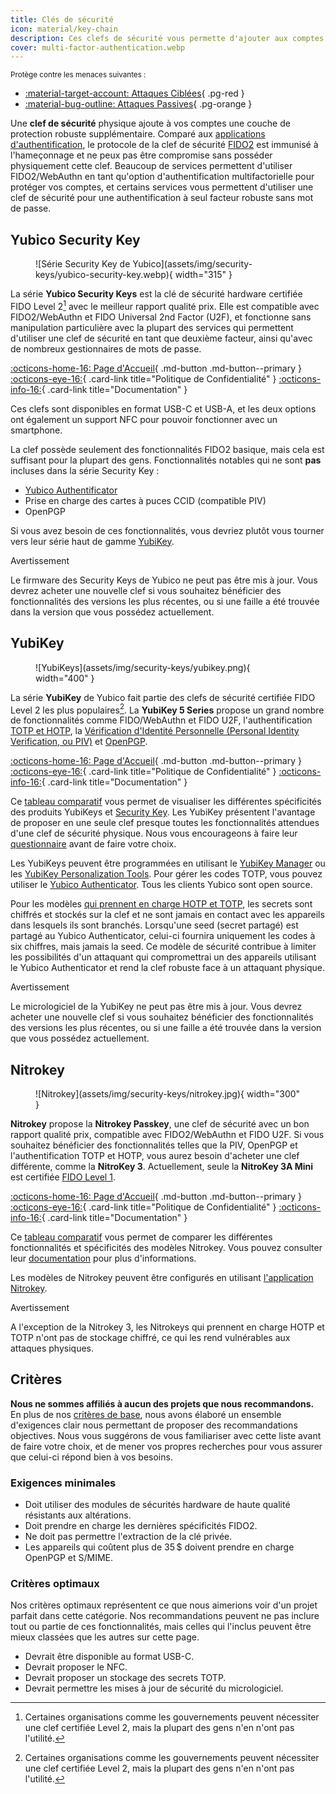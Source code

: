 ```yaml
---
title: Clés de sécurité
icon: material/key-chain
description: Ces clefs de sécurité vous permette d'ajouter aux comptes qui sont compatibles une authentification immunisée contre l'hameçonnage (phishing).
cover: multi-factor-authentication.webp
---
```


<small>Protège contre les menaces suivantes :</small>

- [:material-target-account: Attaques Ciblées](basics/common-threats.md#attacks-against-specific-individuals){ .pg-red }
- [:material-bug-outline: Attaques Passives](basics/common-threats.md#security-and-privacy){ .pg-orange }

Une **clef de sécurité** physique ajoute à vos comptes une couche de protection robuste supplémentaire. Comparé aux [applications d'authentification](multi-factor-authentication.md), le protocole de la clef de sécurité [FIDO2](basics/multi-factor-authentication.md#fido-fast-identity-online) est immunisé à l'hameçonnage et ne peux pas être compromise sans posséder physiquement cette clef. Beaucoup de services permettent d'utiliser FIDO2/WebAuthn en tant qu'option d'authentification multifactorielle pour protéger vos comptes, et certains services vous permettent d'utiliser une clef de sécurité pour une authentification à seul facteur robuste sans mot de passe.

## Yubico Security Key

<div class="admonition recommendation" markdown>

<figure markdown="span">
  ![Série Security Key de Yubico](assets/img/security-keys/yubico-security-key.webp){ width="315" }
</figure>

La série **Yubico Security Keys** est la clé de sécurité hardware certifiée FIDO Level 2[^1] avec le meilleur rapport qualité prix. Elle est compatible avec FIDO2/WebAuthn et FIDO Universal 2nd Factor (U2F), et fonctionne sans manipulation particulière avec la plupart des services qui permettent d'utiliser une clef de sécurité en tant que deuxième facteur, ainsi qu'avec de nombreux gestionnaires de mots de passe.

[:octicons-home-16: Page d'Accueil](https://yubico.com/products/security-key){ .md-button .md-button--primary }
[:octicons-eye-16:](https://yubico.com/support/terms-conditions/privacy-notice){ .card-link title="Politique de Confidentialité" }
[:octicons-info-16:](https://docs.yubico.com){ .card-link title="Documentation" }

</details>

</div>

Ces clefs sont disponibles en format USB-C et USB-A, et les deux options ont également un support NFC pour pouvoir fonctionner avec un smartphone.

La clef possède seulement des fonctionnalités FIDO2 basique, mais cela est suffisant pour la plupart des gens. Fonctionnalités notables qui ne sont **pas** incluses dans la série Security Key :

- [Yubico Authentificator](https://yubico.com/products/yubico-authenticator)
- Prise en charge des cartes à puces CCID (compatible PIV)
- OpenPGP

Si vous avez besoin de ces fonctionnalités, vous devriez plutôt vous tourner vers leur série haut de gamme [YubiKey](#yubikey).

<div class="admonition warning" markdown>
<p class="admonition-title">Avertissement</p>

Le firmware des Security Keys de Yubico ne peut pas être mis à jour. Vous devrez acheter une nouvelle clef si vous souhaitez bénéficier des fonctionnalités des versions les plus récentes, ou si une faille a été trouvée dans la version que vous possédez actuellement.

</div>

## YubiKey

<div class="admonition recommendation" markdown>

<figure markdown="span">
  ![YubiKeys](assets/img/security-keys/yubikey.png){ width="400" }
</figure>

La série **YubiKey** de Yubico fait partie des clefs de sécurité certifiée FIDO Level 2 les plus populaires[^1]. La **YubiKey 5 Series** propose un grand nombre de fonctionnalités comme FIDO/WebAuthn et FIDO U2F, l'authentification [TOTP et HOTP](https://developers.yubico.com/OATH), la [Vérification d'Identité Personnelle (Personal Identity Verification, ou PIV)](https://developers.yubico.com/PIV) et [OpenPGP](https://developers.yubico.com/PGP).

[:octicons-home-16: Page d'Accueil](https://yubico.com/products/yubikey-5-overview){ .md-button .md-button--primary }
[:octicons-eye-16:](https://yubico.com/support/terms-conditions/privacy-notice){ .card-link title="Politique de Confidentialité" }
[:octicons-info-16:](https://docs.yubico.com){ .card-link title="Documentation" }

</details>

</div>

Ce [tableau comparatif](https://yubico.com/store/compare) vous permet de visualiser les différentes spécificités des produits YubiKeys et [Security Key](#yubico-security-key). Les YubiKey présentent l'avantage de proposer en une seule clef presque toutes les fonctionnalités attendues d'une clef de sécurité physique. Nous vous encourageons à faire leur [questionnaire](https://yubico.com/quiz) avant de faire votre choix.

Les YubiKeys peuvent être programmées en utilisant le [YubiKey Manager](https://yubico.com/support/download/yubikey-manager) ou les [YubiKey Personalization Tools](https://yubico.com/support/download/yubikey-personalization-tools). Pour gérer les codes TOTP, vous pouvez utiliser le [Yubico Authenticator](https://yubico.com/products/yubico-authenticator). Tous les clients Yubico sont open source.

Pour les modèles [qui prennent en charge HOTP et TOTP](https://support.yubico.com/hc/articles/360013790319-How-many-accounts-can-I-register-my-YubiKey-with), les secrets sont chiffrés et stockés sur la clef et ne sont jamais en contact avec les appareils dans lesquels ils sont branchés. Lorsqu'une seed (secret partagé) est partagé au Yubico Authenticator, celui-ci fournira uniquement les codes à six chiffres, mais jamais la seed. Ce modèle de sécurité contribue à limiter les possibilités d'un attaquant qui compromettrai un des appareils utilisant le Yubico Authenticator et rend la clef robuste face à un attaquant physique.

<div class="admonition warning" markdown>
<p class="admonition-title">Avertissement</p>

Le micrologiciel de la YubiKey ne peut pas être mis à jour. Vous devrez acheter une nouvelle clef si vous souhaitez bénéficier des fonctionnalités des versions les plus récentes, ou si une faille a été trouvée dans la version que vous possédez actuellement.

</div>

## Nitrokey

<div class="admonition recommendation" markdown>

<figure markdown="span">
  ![Nitrokey](assets/img/security-keys/nitrokey.jpg){ width="300" }
</figure>

**Nitrokey** propose la **Nitrokey Passkey**, une clef de sécurité avec un bon rapport qualité prix, compatible avec FIDO2/WebAuthn et FIDO U2F. Si vous souhaitez bénéficier des fonctionnalités telles que la PIV, OpenPGP et l'authentification TOTP et HOTP, vous aurez besoin d'acheter une clef différente, comme la **NitroKey 3**. Actuellement, seule la **NitroKey 3A Mini** est certifiée [FIDO Level 1](https://nitrokey.com/news/2024/nitrokey-3a-mini-receives-official-fido2-certification).

[:octicons-home-16: Page d'Accueil](https://nitrokey.com){ .md-button .md-button--primary }
[:octicons-eye-16:](https://nitrokey.com/data-privacy-policy){ .card-link title="Politique de Confidentialité" }
[:octicons-info-16:](https://docs.nitrokey.com){ .card-link title="Documentation" }

</details>

</div>

Ce [tableau comparatif](https://nitrokey.com/products/nitrokeys#:~:text=The%20Nitrokey%20Family) vous permet de comparer les différentes fonctionnalités et spécificités des modèles Nitrokey. Vous pouvez consulter leur [documentation](https://docs.nitrokey.com/nitrokeys/features) pour plus d'informations.

Les modèles de Nitrokey peuvent être configurés en utilisant [l'application Nitrokey](https://nitrokey.com/download).

<div class="admonition warning" markdown>
<p class="admonition-title">Avertissement</p>

A l'exception de la Nitrokey 3, les Nitrokeys qui prennent en charge HOTP et TOTP n'ont pas de stockage chiffré, ce qui les rend vulnérables aux attaques physiques.

</div>

## Critères

**Nous ne sommes affiliés à aucun des projets que nous recommandons.** En plus de nos [critères de base](about/criteria.md), nous avons élaboré un ensemble d'exigences clair nous permettant de proposer des recommandations objectives. Nous vous suggérons de vous familiariser avec cette liste avant de faire votre choix, et de mener vos propres recherches pour vous assurer que celui-ci répond bien à vos besoins.

### Exigences minimales

- Doit utiliser des modules de sécurités hardware de haute qualité résistants aux altérations.
- Doit prendre en charge les dernières spécificités FIDO2.
- Ne doit pas permettre l'extraction de la clé privée.
- Les appareils qui coûtent plus de 35 $ doivent prendre en charge OpenPGP et S/MIME.

### Critères optimaux

Nos critères optimaux représentent ce que nous aimerions voir d'un projet parfait dans cette catégorie. Nos recommandations peuvent ne pas inclure tout ou partie de ces fonctionnalités, mais celles qui l'inclus peuvent être mieux classées que les autres sur cette page.

- Devrait être disponible au format USB-C.
- Devrait proposer le NFC.
- Devrait proposer un stockage des secrets TOTP.
- Devrait permettre les mises à jour de sécurité du micrologiciel.

[^1]: Certaines organisations comme les gouvernements peuvent nécessiter une clef certifiée Level 2, mais la plupart des gens n'en n'ont pas l'utilité.
